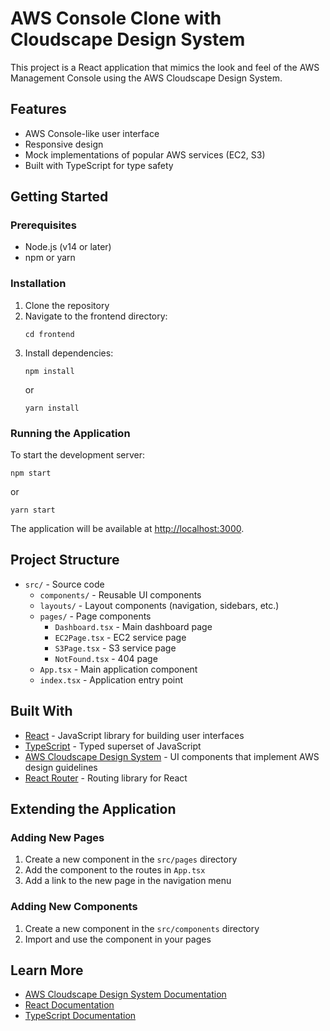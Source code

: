 # AWS Console Clone with Cloudscape Design System

This project is a React application that mimics the look and feel of the AWS Management Console using the AWS Cloudscape Design System.

## Features

- AWS Console-like user interface
- Responsive design
- Mock implementations of popular AWS services (EC2, S3)
- Built with TypeScript for type safety

## Getting Started

### Prerequisites

- Node.js (v14 or later)
- npm or yarn

### Installation

1. Clone the repository
2. Navigate to the frontend directory:
   ```
   cd frontend
   ```
3. Install dependencies:
   ```
   npm install
   ```
   or
   ```
   yarn install
   ```

### Running the Application

To start the development server:

```
npm start
```

or

```
yarn start
```

The application will be available at [http://localhost:3000](http://localhost:3000).

## Project Structure

- `src/` - Source code
  - `components/` - Reusable UI components
  - `layouts/` - Layout components (navigation, sidebars, etc.)
  - `pages/` - Page components
    - `Dashboard.tsx` - Main dashboard page
    - `EC2Page.tsx` - EC2 service page
    - `S3Page.tsx` - S3 service page
    - `NotFound.tsx` - 404 page
  - `App.tsx` - Main application component
  - `index.tsx` - Application entry point

## Built With

- [React](https://reactjs.org/) - JavaScript library for building user interfaces
- [TypeScript](https://www.typescriptlang.org/) - Typed superset of JavaScript
- [AWS Cloudscape Design System](https://cloudscape.design/) - UI components that implement AWS design guidelines
- [React Router](https://reactrouter.com/) - Routing library for React

## Extending the Application

### Adding New Pages

1. Create a new component in the `src/pages` directory
2. Add the component to the routes in `App.tsx`
3. Add a link to the new page in the navigation menu

### Adding New Components

1. Create a new component in the `src/components` directory
2. Import and use the component in your pages

## Learn More

- [AWS Cloudscape Design System Documentation](https://cloudscape.design/components/)
- [React Documentation](https://reactjs.org/docs/getting-started.html)
- [TypeScript Documentation](https://www.typescriptlang.org/docs/)